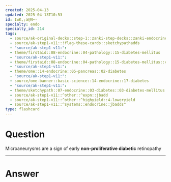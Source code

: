 ```yaml
---
created: 2025-04-13
updated: 2025-04-13T10:53
id: IwK,;a@N~-
specialty: endo
specialty_id: 214
tags:
  - source/ak-original-decks::step-1::zanki-step-decks::zanki-endocrine::endocrine-pathology
  - source/ak-step1-v11::!flag-these-cards::sketchypathadds
  - "source/ak-step1-v11:": 
  - theme/firstaid::08-endocrine::04-pathology::15-diabetes-mellitus
  - "source/ak-step1-v11:": 
  - theme/firstaid::08-endocrine::04-pathology::15-diabetes-mellitus::complications::osmotic-damage::retinopathy
  - "source/ak-step1-v11:": 
  - theme/ome::14-endocrine::05-pancreas::02-diabetes
  - "source/ak-step1-v11:": 
  - source/ome-banner::basic-science::14-endocrine::17-diabetes
  - "source/ak-step1-v11:": 
  - theme/sketchypath::07-endocrine::03-diabetes::03-diabetes-mellitus:-chronic-complications
  - source/ak-step1-v11::^other::^expn::jbadd
  - source/ak-step1-v11::^other::^highyield::4-loweryield
  - source/ak-step1-v11::^systems::endocrine::jbadds"
type: flashcard
---
```


# Question
Microaneurysms are a sign of early **non-proliferative diabetic** retinopathy

---

# Answer

